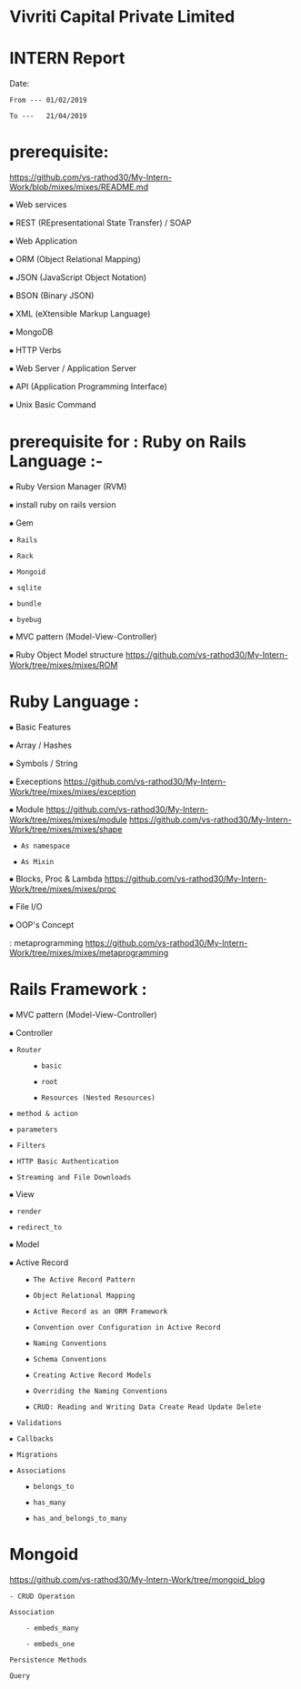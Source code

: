 #     Vivriti Capital Private Limited

# INTERN Report
Date:    

    From --- 01/02/2019 
	 
    To ---   21/04/2019

# prerequisite:

https://github.com/vs-rathod30/My-Intern-Work/blob/mixes/mixes/README.md

⦁	Web services

⦁	REST (REpresentational State Transfer)  /   SOAP 

⦁	Web Application

⦁	ORM (Object Relational Mapping)

⦁	JSON (JavaScript Object Notation)

⦁	BSON (Binary JSON)

⦁	XML (eXtensible Markup Language)

⦁	MongoDB

⦁	HTTP Verbs

⦁	Web Server / Application Server

⦁	API (Application Programming Interface)

⦁	Unix Basic Command


# prerequisite for :      Ruby on Rails Language :-
⦁ Ruby Version Manager (RVM)

⦁ install ruby on rails version

⦁ Gem

    ⦁ Rails
    
    ⦁ Rack
    
    ⦁ Mongoid
    
    ⦁ sqlite
    
    ⦁ bundle
    
    ⦁ byebug

⦁ MVC pattern  (Model-View-Controller)

⦁ Ruby Object Model structure        https://github.com/vs-rathod30/My-Intern-Work/tree/mixes/mixes/ROM


# Ruby Language :
⦁	Basic Features

⦁	Array / Hashes

⦁	Symbols / String

⦁	Execeptions     https://github.com/vs-rathod30/My-Intern-Work/tree/mixes/mixes/exception

⦁	Module      https://github.com/vs-rathod30/My-Intern-Work/tree/mixes/mixes/module
		    https://github.com/vs-rathod30/My-Intern-Work/tree/mixes/mixes/shape

  	 ⦁ As namespace
   
  	 ⦁ As Mixin

⦁ Blocks, Proc & Lambda      https://github.com/vs-rathod30/My-Intern-Work/tree/mixes/mixes/proc

⦁ File I/O

⦁ OOP's Concept

: metaprogramming        https://github.com/vs-rathod30/My-Intern-Work/tree/mixes/mixes/metaprogramming


# Rails Framework :
⦁ MVC pattern  (Model-View-Controller)

⦁ Controller
      
    ⦁ Router
      
          ⦁ basic
      
          ⦁ root
      
          ⦁ Resources (Nested Resources)
    
    ⦁ method & action
    
    ⦁ parameters
    
    ⦁ Filters
    
    ⦁ HTTP Basic Authentication
    
    ⦁ Streaming and File Downloads 

⦁ View
    
    ⦁ render
    
    ⦁ redirect_to
	
⦁ Model
   
   ⦁ Active Record
    
        ⦁ The Active Record Pattern 
   
        ⦁ Object Relational Mapping
       
        ⦁ Active Record as an ORM Framework
   
        ⦁ Convention over Configuration in Active Record
        
        ⦁ Naming Conventions
        
        ⦁ Schema Conventions 
        
        ⦁ Creating Active Record Models
        
        ⦁ Overriding the Naming Conventions 
        
        ⦁ CRUD: Reading and Writing Data Create Read Update Delete 
    
    ⦁ Validations 
  
    ⦁ Callbacks
    
    ⦁ Migrations
    
    ⦁ Associations
        
        ⦁ belongs_to
        
        ⦁ has_many
        
        ⦁ has_and_belongs_to_many
	
# Mongoid     

https://github.com/vs-rathod30/My-Intern-Work/tree/mongoid_blog
	
	- CRUD Operation
	
	Association
		
		- embeds_many
		
		- embeds_one
		
	Persistence Methods
	
	Query
